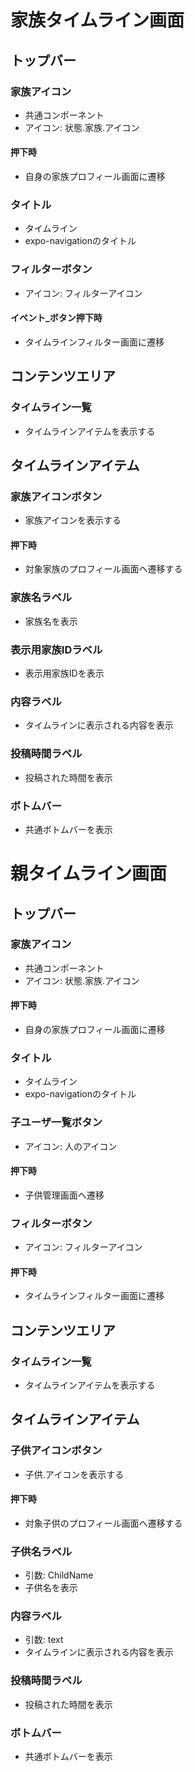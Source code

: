 # 家族タイムライン画面

## トップバー
### 家族アイコン
- 共通コンポーネント
- アイコン: 状態.家族.アイコン
#### 押下時
- 自身の家族プロフィール画面に遷移

### タイトル
- タイムライン
- expo-navigationのタイトル

### フィルターボタン
- アイコン: フィルターアイコン
#### イベント_ボタン押下時
- タイムラインフィルター画面に遷移

## コンテンツエリア
### タイムライン一覧
- タイムラインアイテムを表示する

## タイムラインアイテム
### 家族アイコンボタン
- 家族アイコンを表示する
#### 押下時
- 対象家族のプロフィール画面ヘ遷移する

### 家族名ラベル
- 家族名を表示

### 表示用家族IDラベル
- 表示用家族IDを表示

### 内容ラベル
- タイムラインに表示される内容を表示

### 投稿時間ラペル
- 投稿された時間を表示

### ボトムバー
- 共通ボトムバーを表示


# 親タイムライン画面
## トップバー
### 家族アイコン
- 共通コンポーネント
- アイコン: 状態.家族.アイコン
#### 押下時
- 自身の家族プロフィール画面に遷移

### タイトル
- タイムライン
- expo-navigationのタイトル

### 子ユーザ一覧ボタン
- アイコン: 人のアイコン
#### 押下時
- 子供管理画面へ遷移

### フィルターボタン
- アイコン: フィルターアイコン
#### 押下時
- タイムラインフィルター画面に遷移

## コンテンツエリア
### タイムライン一覧
- タイムラインアイテムを表示する

## タイムラインアイテム
### 子供アイコンボタン
- 子供.アイコンを表示する
#### 押下時
- 対象子供のプロフィール画面ヘ遷移する

### 子供名ラベル
- 引数: ChildName
- 子供名を表示

### 内容ラベル
- 引数: text
- タイムラインに表示される内容を表示

### 投稿時間ラペル
- 投稿された時間を表示

### ボトムバー
- 共通ボトムバーを表示